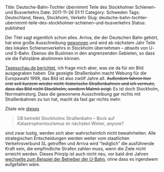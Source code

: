 Title: Deutsche-Bahn-Tochter übernimmt Teile des Stockholmer Schienen- und Busverkehrs
Date: 2011-11-26 01:11
Category: Schweden
Tags: Deutschland, News, Stockholm, Verkehr
Slug: deutsche-bahn-tochter-ubernimmt-teile-des-stockholmer-schienen-und-busverkehrs
Status: published

Der Titel sagt eigentlich schon alles. Arriva, die der Deutschen Bahn
gehört, hat eine große Ausschreibung
[gewonnen](http://sverigesradio.se/sida/artikel.aspx?programid=103&artikel=4816238)
und wird ab nächstem Jahr Teile des lokalen Schienenverkehrs in
Stockholm übernehmen – *abseits* von U- und S-Bahn. Ebenso die Buslinien
in den angrenzenden Gebieten, so dass sie die Fahrpläne abstimmen
können.

[Tagesschau.de
berichtet](http://tagesschau.de/wirtschaft/arriva112.html), ich frage
mich aber, was sie da für ein Bild ausgegraben haben. Die gezeigte
Straßenbahn macht Webung für die Europawahl 1999, das Bild ist also
zwölf Jahre alt. ~~Außerdem fahren hier erst seit kurzem wieder
nicht-historische Straßenbahnen und ich vermute, dass das Bild nicht
Stockholm, sondern Malmö zeigt.~~ Es ist doch Stockholm, Norrmalmstorg.
Dass die gewonnene Ausschreibung gar nichts mit Straßenbahnen zu tun
hat, macht da fast gar nichts mehr.

Zitate wie
[dieses](http://twitter.com/#!/datenschreck/status/140158379288047616)

> DB betreibt Stockholms Straßenbahn – Bock auf Katastrophentourismus im
> nächsten Winter, anyone?

sind zwar lustig, werden sich aber wahrscheinlich nicht bewahrheiten.
Alle strategischen Entscheidungen werden weiter vom staatlichen
Verkehrsverbund SL getroffen und Arriva wird “lediglich” die ausführende
Kraft sein, die empfindliche Strafen zahlen muss, wenn die Ziele nicht
erreicht werden. Dieses Prinzip ist auch nicht neu, vor bald drei Jahren
[wechselte zum Beispiel der Betreiber der
U-Bahn](http://www.fiket.de/2009/01/21/tunnelbana-wechselt-betreiber/),
ohne dass es irgendwem aufgefallen wäre.

